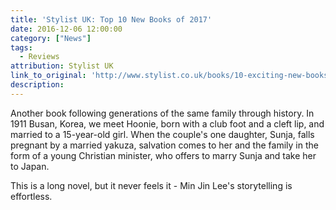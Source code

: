 ```yaml
---
title: 'Stylist UK: Top 10 New Books of 2017'
date: 2016-12-06 12:00:00
category: ["News"]
tags:
  - Reviews
attribution: Stylist UK
link_to_original: 'http://www.stylist.co.uk/books/10-exciting-new-books-to-look-forward-to-in-2017'
description:
---
```



Another book following generations of the same family through history. In 1911 Busan, Korea, we meet Hoonie, born with a club foot and a cleft lip, and married to a 15-year-old girl. When the couple's one daughter, Sunja, falls pregnant by a married yakuza, salvation comes to her and the family in the form of a young Christian minister, who offers to marry Sunja and take her to Japan.

This is a long novel, but it never feels it - Min Jin Lee's storytelling is effortless.